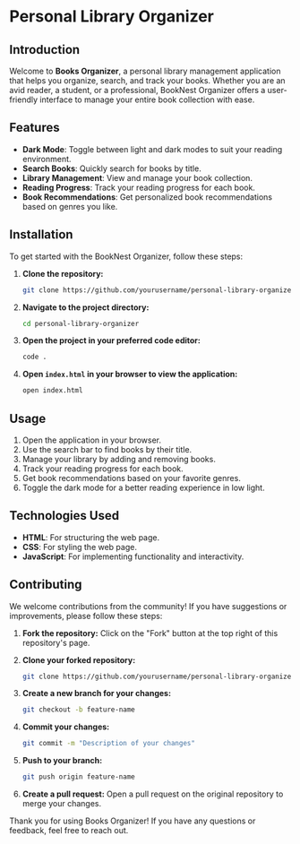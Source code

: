 # Personal Library Organizer


## Introduction
Welcome to **Books Organizer**, a personal library management application that helps you organize, search, and track your books. Whether you are an avid reader, a student, or a professional, BookNest Organizer offers a user-friendly interface to manage your entire book collection with ease.

## Features
- **Dark Mode**: Toggle between light and dark modes to suit your reading environment.
- **Search Books**: Quickly search for books by title.
- **Library Management**: View and manage your book collection.
- **Reading Progress**: Track your reading progress for each book.
- **Book Recommendations**: Get personalized book recommendations based on genres you like.

## Installation
To get started with the BookNest Organizer, follow these steps:

1. **Clone the repository:**
    ```bash
    git clone https://github.com/yourusername/personal-library-organizer.git
    ```

2. **Navigate to the project directory:**
    ```bash
    cd personal-library-organizer
    ```

3. **Open the project in your preferred code editor:**
    ```bash
    code .
    ```

4. **Open `index.html` in your browser to view the application:**
    ```bash
    open index.html
    ```

## Usage
1. Open the application in your browser.
2. Use the search bar to find books by their title.
3. Manage your library by adding and removing books.
4. Track your reading progress for each book.
5. Get book recommendations based on your favorite genres.
6. Toggle the dark mode for a better reading experience in low light.

## Technologies Used
- **HTML**: For structuring the web page.
- **CSS**: For styling the web page.
- **JavaScript**: For implementing functionality and interactivity.

## Contributing
We welcome contributions from the community! If you have suggestions or improvements, please follow these steps:

1. **Fork the repository:**
    Click on the "Fork" button at the top right of this repository's page.

2. **Clone your forked repository:**
    ```bash
    git clone https://github.com/yourusername/personal-library-organizer.git
    ```

3. **Create a new branch for your changes:**
    ```bash
    git checkout -b feature-name
    ```

4. **Commit your changes:**
    ```bash
    git commit -m "Description of your changes"
    ```

5. **Push to your branch:**
    ```bash
    git push origin feature-name
    ```

6. **Create a pull request:**
    Open a pull request on the original repository to merge your changes.


Thank you for using Books Organizer! If you have any questions or feedback, feel free to reach out.
